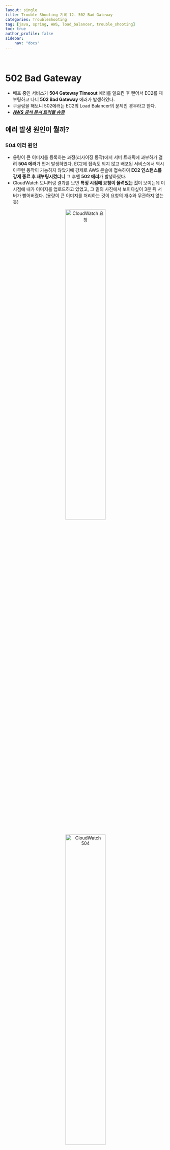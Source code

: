 ```yaml
---
layout: single
title: Trouble Shooting 기록 12. 502 Bad Gateway
categories: TroubleShooting
tag: [java, spring, AWS, load_balancer, trouble_shooting]
toc: true 
author_profile: false
sidebar:
    nav: "docs"
---
```


<br/>

# 502 Bad Gateway

- 배포 중인 서비스가 **504 Gateway Timeout** 에러를 일으킨 후 뻗어서 EC2를 재부팅하고 나니 **502 Bad Gateway** 에러가 발생하였다.
- 구글링을 해보니 502에러는 EC2의 Load Balancer의 문제인 경우라고 한다.
- ***[AWS 공식 문서 트러블 슈핑](https://docs.aws.amazon.com/elasticloadbalancing/latest/application/load-balancer-troubleshooting.html#http-502-issues)***

## 에러 발생 원인이 뭘까?

### 504 에러 원인

- 용량이 큰 이미지를 등록하는 과정(리사이징 동작)에서 서버 트래픽에 과부하가 걸려 **504 에러**가 먼저 발생하였다. EC2에 접속도 되지 않고 배포된 서비스에서 역시 아무런 동작이 가능하지 않았기에 강제로 AWS 콘솔에 접속하여 **EC2 인스턴스를 강제 종료 후 재부팅시켰더니** 그 후엔 **502 에러**가 발생하였다.
- CloudWatch 모니터링 결과를 보면 **특정 시점에 요청이 몰려있는 것**이 보이는데 이 시점에 내가 이미지를 업로드하고 있었고, 그 밑의 사진에서 보이다싶이 3분 뒤 서버가 뻗어버렸다. (용량이 큰 이미지를 처리하는 것이 요청의 개수와 무관하지 않는듯)

<p align="center"><img src="https://user-images.githubusercontent.com/97505799/206151079-efa41687-d8a6-4ac0-a8b9-ab73a8716aba.png" alt="CloudWatch 요청" width="50%"></p>

<p align="center"><img src="https://user-images.githubusercontent.com/97505799/206151980-2c7158ea-c2bf-42c4-8100-5f0d79197f50.png" alt="CloudWatch 504" width="50%"></p>

- 따라서 용량이 큰 이미지를 리사이징하는 과정에서 과부하가 걸려 504 에러가 발생한 것으로 유추할 수 있다.

### 그럼 502 에러는 왜??

- 난 504 에러가 발생한 후 EC2 인스턴스를 재시작하였고, 완전히 재시작이 되고 나니 504 에러가 504 에러로 변경됐다.
- 앞서 언급한 것처럼 로드 밸런서의 문제인 것 같아 [EC2] - [로드 밸런싱] - [대상 그룹] 탭에 들어가보니 아래와 같이 <span style="color: red">**unhealthy**</span>로 상태가 나와있는 것을 알 수 있었다.

<p align="center"><img src="https://user-images.githubusercontent.com/97505799/206148927-7cd88140-b138-4a32-a992-261780c3404a.png" alt="그룹 상태" width="70%"></p>

- 쉽게 얘기하면 대상 인스턴스(여기서는 배포 중인 서비스 EC2)의 80포트의 상태가 좋지 않다 이런 의미이다.
- 먼저 로드 밸런서의 로그를 살펴보고 싶었으나 **로드 밸랜서 액세스 로그를 활성화시키면 비용이 발생하기에** 이를 활성화 시킨 적이 없어 로그를 따로 살펴볼 수 없었다.
- 또한 EC2와 서비스 자체는 정상적으로 실행 중인 상태였기에 별 다른 에러를 볼 수 있는 곳이 없었다.

## 뭘 잘못했을까?

- 결론부터 말하자면 `nginx`가 꺼져있었다.
- 위의 과정까지 도달했을 때, 난 로드 밸런서가 80포트를 사용하지 못하는 점에 주목을 하였다. 즉, **EC2도 멀쩡하고 Spring Server 역시 멀쩡한데 80포트를 사용하지 못하는 이유가 뭘까?** 라는 점에서 접근하였고 매우 당연하기에 신경쓰지 않은, 바보같은 곳에서 문제의 원인을 찾을 수 있었다.
- EC2에 jar 파일이 실행 중인 것은 맞았으나 nginxr가 꺼져있었기에 로드 밸런서가 EC2의 80포트에 접근하지 못하였던 것이다.
- `ps -ef | grep java`를 입력했을 때 실행 중인 프로세스가 너무 명확하게 보였기에 당연히 nginx 역시 켜져있을 거라 생각했는데 아니었다..ㅠㅠ
- nginx를 시작해주고 나니 정상적으로 서비스에 접근할 수 있는 것을 확인하였다!

# 결론

- EC2 인스턴스를 재부팅한 후라면 nginx 상태 체크를 무조건 하자!!
- 아직 nginx, 로드 밸런서, 포트 포워딩같은 네트워크 관련 지식이 부족하다는 것을 깨달았습니다.
- 위 내용들을 다시 한 번 정리를 하는 시간을 갖도록 해야겠습니다.
